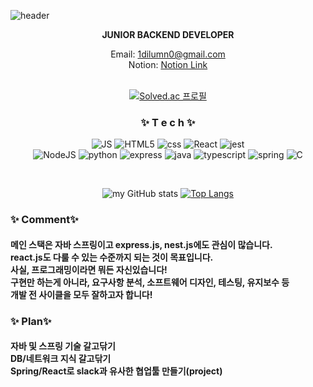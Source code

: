 

![header](https://capsule-render.vercel.app/api?type=waving&color=gradient&height=300&section=header&text=SEOKWOO%20WOO🎨&fontSize=90)

<div align=center>
  
  
**JUNIOR BACKEND DEVELOPER**

Email: 1dilumn0@gmail.com <br>
Notion: [Notion Link](https://marked-hero-17a.notion.site/178ede95d2ee4818966d3a6eafcae783)
<br>
 <br>
 
  [![Solved.ac
프로필](http://mazassumnida.wtf/api/v2/generate_badge?boj=1dilumn0)](https://solved.ac/1dilumn0)
  
<h3> ✨ T e c h ✨ </h3> 

![JS](https://img.shields.io/badge/JavaScript-F7DF1E?style=flat-square&logo=JavaScript&logoColor=black) ![HTML5](https://img.shields.io/badge/HTML5-E34F26?style=flat-square&logo=HTML5&logoColor=white) ![css](https://img.shields.io/badge/CSS-1572B6?style=flat-square&logo=CSS3&logoColor=white) ![React](https://img.shields.io/badge/React-61DAFB?style=flat-square&logo=React&logoColor=white) ![jest](https://img.shields.io/badge/Jest-323330?style=flat-square&logo=Jest&logoColor=white) 
<br>
![NodeJS](https://img.shields.io/badge/Node.js-339933?style=flat-square&logo=Node.js&logoColor=white)  ![python](https://img.shields.io/badge/Python-3776AB?style=flat-square&logo=Python&logoColor=white) ![express](https://img.shields.io/badge/Express.js-404D59?style=flat-square) ![java](https://img.shields.io/badge/Java-ED8B00?style=flat-square&logo=java&logoColor=white) ![typescript](https://img.shields.io/badge/TypeScript-007ACC?style=flat-square&logo=typescript&logoColor=white) ![spring](https://img.shields.io/badge/spring-6DB33F?style=flat-square&logo=spring&logoColor=white) ![C](https://img.shields.io/badge/C-A8B9CC?style=flat-square&logo=C&logoColor=black)
<br>

<br>

![my GitHub stats](https://github-readme-stats.vercel.app/api?username=cualestunombre&show_icons=true&theme=radical)
[![Top Langs](https://github-readme-stats.vercel.app/api/top-langs/?username=cualestunombre&layout=compact&theme=Most%20Used%20Languages&langs_count=6)](https://github.com/anuraghazra/github-readme-stats)
 

</div>

<h3> ✨ Comment✨ </h3> 
<h4>메인 스택은 자바 스프링이고 express.js, nest.js에도 관심이 많습니다. <br>react.js도  다룰 수 있는 수준까지 되는 것이 목표입니다.  <br>
사실, 프로그래밍이라면 뭐든 자신있습니다!<br>
구현만 하는게 아니라, 요구사항 분석, 소프트웨어 디자인, 테스팅, 유지보수 등<br>
개발 전 사이클을 모두 잘하고자 합니다!
</h4>

<h3> ✨ Plan✨ </h3> 
<h4>자바 및 스프링 기술 갈고닦기 <br>DB/네트워크 지식 갈고닦기 <br>
Spring/React로 slack과 유사한 협업툴 만들기(project)
</h4>


